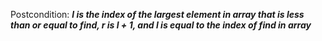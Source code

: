 Postcondition: ***l is the index of the largest element in array that is less than or equal to find, r is l + 1, and l is equal to the index of find in array***
